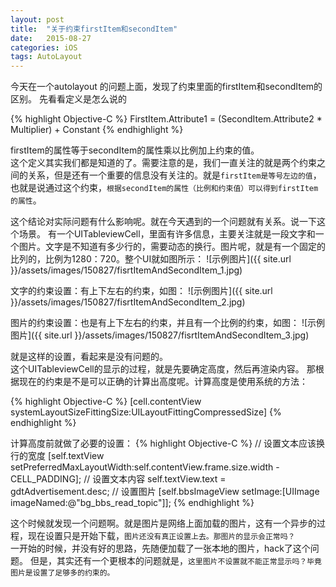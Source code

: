 ```yaml
---
layout: post
title: 	"关于约束firstItem和secondItem"
date: 	2015-08-27
categories: iOS
tags: AutoLayout
---
```


今天在一个autolayout 的问题上面，发现了约束里面的firstItem和secondItem的区别。
先看看定义是怎么说的

<!-- more -->

{% highlight Objective-C %}
FirstItem.Attribute1 = (SecondItem.Attribute2 * Multiplier) + Constant
{% endhighlight %}

firstItem的属性等于secondItem的属性乘以比例加上约束的值。  
这个定义其实我们都是知道的了。需要注意的是，我们一直关注的就是两个约束之间的关系，但是还有一个重要的信息没有关注的。就是`firstItem是等号左边的值`，也就是说通过这个约束，`根据secondItem的属性（比例和约束值）可以得到firstItem的属性`。

这个结论对实际问题有什么影响呢。就在今天遇到的一个问题就有关系。说一下这个场景。
有一个UITableviewCell，里面有许多信息，主要关注就是一段文字和一个图片。文字是不知道有多少行的，需要动态的换行。图片呢，就是有一个固定的比列的，比例为1280：720。整个UI就如图所示：
![示例图片]({{ site.url }}/assets/images/150827/fisrtItemAndSecondItem_1.jpg)

文字的约束设置：有上下左右的约束，如图：
![示例图片]({{ site.url }}/assets/images/150827/fisrtItemAndSecondItem_2.jpg)

图片的约束设置：也是有上下左右的约束，并且有一个比例的约束，如图：
![示例图片]({{ site.url }}/assets/images/150827/fisrtItemAndSecondItem_3.jpg)

就是这样的设置，看起来是没有问题的。  
这个UITableviewCell的显示的过程，就是先要确定高度，然后再渲染内容。
那根据现在的约束是不是可以正确的计算出高度呢。计算高度是使用系统的方法：

{% highlight Objective-C %}
[cell.contentView systemLayoutSizeFittingSize:UILayoutFittingCompressedSize]
{% endhighlight %}

计算高度前就做了必要的设置：
{% highlight Objective-C %}
// 设置文本应该换行的宽度
[self.textView setPreferredMaxLayoutWidth:self.contentView.frame.size.width - CELL_PADDING];
// 设置文本内容
self.textView.text = gdtAdvertisement.desc;
// 设置图片
[self.bbsImageView setImage:[UIImage imageNamed:@"bg_bbs_read_topic"]];
{% endhighlight %}

这个时候就发现一个问题啊。就是图片是网络上面加载的图片，这有一个异步的过程，现在设置只是开始下载，`图片还没有真正设置上去。那图片的显示会正常吗？`  
一开始的时候，并没有好的思路，先随便加载了一张本地的图片，hack了这个问题。
但是，其实还有一个更根本的问题就是，`这里图片不设置就不能正常显示吗？毕竟图片是设置了足够多的约束的。`
